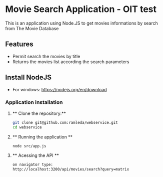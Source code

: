 # Movie Search Application - OIT test

This is an application using Node.JS to get movies informations by search from The Movie Database

## Features

- Permit search the movies by title
- Returns the movies list according the search parameters

## Install NodeJS
- For windows: https://nodejs.org/en/download

### Application installation

1. ** Clone the repository:**

   ```bash
   git clone git@github.com:ramleda/webservice.git
   cd webservice

2. ** Running the application ** 
   ```bash
   node src/app.js

3. ** Acessing the API ** 
   
   ```bash
   on navigator type:
   http://localhost:3200/api/movies/search?query=matrix